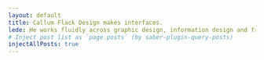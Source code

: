 ```yaml
---
layout: default
title: Callum Flack Design makes interfaces. 
lede: He works fluidly across graphic design, information design and frontend code.
# Inject post list as `page.posts` (by saber-plugin-query-posts)
injectAllPosts: true
---
```

